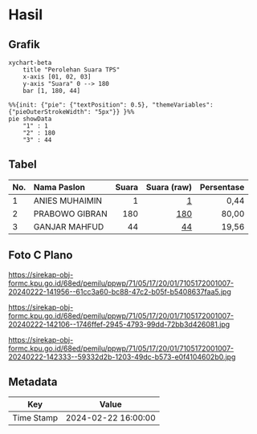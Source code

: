 # Hasil

## Grafik

```mermaid
xychart-beta
    title "Perolehan Suara TPS"
    x-axis [01, 02, 03]
    y-axis "Suara" 0 --> 180
    bar [1, 180, 44]
```

```mermaid
%%{init: {"pie": {"textPosition": 0.5}, "themeVariables": {"pieOuterStrokeWidth": "5px"}} }%%
pie showData
    "1" : 1
    "2" : 180
    "3" : 44
```

## Tabel

| No. | Nama Paslon    | Suara | Suara (raw) | Persentase |
|:--- |:-------------- | -----:| -----------:| ----------:|
| 1   | ANIES MUHAIMIN | 1     | [1][p-1]    | 0,44       |
| 2   | PRABOWO GIBRAN | 180   | [180][p-2]  | 80,00      |
| 3   | GANJAR MAHFUD  | 44    | [44][p-3]   | 19,56      |


[p-1]: https://github.com/gigit-pemilu/pemilu-2024-71-sulawesi-utara/blob/main/pilpres/hitung-suara/sub/71-sulawesi-utara/sub/05-minahasa-selatan/sub/17-amurang-barat/sub/2001-kapitu/sub/007-tps/sub/paslon-1.txt
[p-2]: https://github.com/gigit-pemilu/pemilu-2024-71-sulawesi-utara/blob/main/pilpres/hitung-suara/sub/71-sulawesi-utara/sub/05-minahasa-selatan/sub/17-amurang-barat/sub/2001-kapitu/sub/007-tps/sub/paslon-2.txt
[p-3]: https://github.com/gigit-pemilu/pemilu-2024-71-sulawesi-utara/blob/main/pilpres/hitung-suara/sub/71-sulawesi-utara/sub/05-minahasa-selatan/sub/17-amurang-barat/sub/2001-kapitu/sub/007-tps/sub/paslon-3.txt

## Foto C Plano

https://sirekap-obj-formc.kpu.go.id/68ed/pemilu/ppwp/71/05/17/20/01/7105172001007-20240222-141956--61cc3a60-bc88-47c2-b05f-b5408637faa5.jpg

https://sirekap-obj-formc.kpu.go.id/68ed/pemilu/ppwp/71/05/17/20/01/7105172001007-20240222-142106--1746ffef-2945-4793-99dd-72bb3d426081.jpg

https://sirekap-obj-formc.kpu.go.id/68ed/pemilu/ppwp/71/05/17/20/01/7105172001007-20240222-142333--59332d2b-1203-49dc-b573-e0f4104602b0.jpg


## Metadata

| Key        | Value               |
| ---------- | ------------------- |
| Time Stamp | 2024-02-22 16:00:00 |



